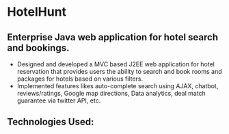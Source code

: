 # HotelHunt

## Enterprise Java web application for hotel search and bookings.

- Designed and developed a MVC based J2EE web application for hotel reservation that provides users the ability to search and book rooms and packages for hotels based on various filters.
- Implemented features likes auto-complete search using AJAX, chatbot, reviews/ratings, Google map directions, Data analytics, deal match guarantee via twitter API, etc.

## Technologies Used:

